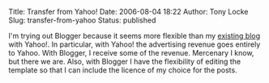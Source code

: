 Title: Transfer from Yahoo!
Date: 2006-08-04 18:22
Author: Tony Locke
Slug: transfer-from-yahoo
Status: published

I'm trying out Blogger because it seems more flexible than my [existing blog](http://uk.blog.360.yahoo.com/t.locke) with Yahoo!. In particular, with Yahoo! the advertising revenue goes entirely to Yahoo. With Blogger, I receive some of the revenue. Mercenary I know, but there we are. Also, with Blogger I have the flexibility of editing the template so that I can include the licence of my choice for the posts.
